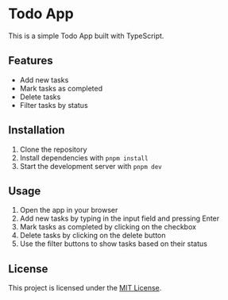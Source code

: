 # Todo App

This is a simple Todo App built with TypeScript.

## Features

- Add new tasks
- Mark tasks as completed
- Delete tasks
- Filter tasks by status

## Installation

1. Clone the repository
2. Install dependencies with `pnpm install`
3. Start the development server with `pnpm dev`

## Usage

1. Open the app in your browser
2. Add new tasks by typing in the input field and pressing Enter
3. Mark tasks as completed by clicking on the checkbox
4. Delete tasks by clicking on the delete button
5. Use the filter buttons to show tasks based on their status

## License

This project is licensed under the [MIT License](./LICENSE).
